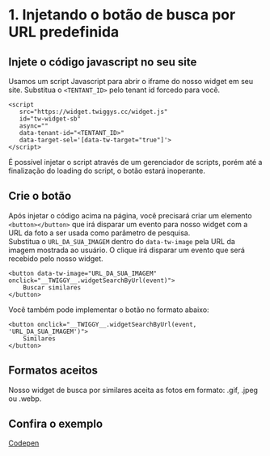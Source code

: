 # 1. Injetando o botão de busca por URL predefinida

## Injete o código javascript no seu site
Usamos um script Javascript para abrir o iframe do nosso widget em seu site.
Substitua o `<TENTANT_ID>` pelo tenant id forcedo para você.

```
<script 
   src="https://widget.twiggys.cc/widget.js" 
   id="tw-widget-sb" 
   async="" 
   data-tenant-id="<TENTANT_ID>" 
   data-target-sel='[data-tw-target="true"]'>
</script>
```

É possível injetar o script através de um gerenciador de scripts, porém até a finalização do loading do script, o botão estará inoperante.

## Crie o botão
Após injetar o código acima na página, você precisará criar um elemento `<button></button>` que irá disparar um evento para nosso widget com a URL da foto a ser usada como parâmetro de pesquisa.</br>
Substitua o `URL_DA_SUA_IMAGEM` dentro do `data-tw-image` pela URL da imagem mostrada ao usuário.
O clique irá disparar um evento que será recebido pelo nosso widget.

```
<button data-tw-image="URL_DA_SUA_IMAGEM" onclick="__TWIGGY__.widgetSearchByUrl(event)">
    Buscar similares
</button>
```
Você também pode implementar o botão no formato abaixo:
```
<button onclick="__TWIGGY__.widgetSearchByUrl(event, 'URL_DA_SUA_IMAGEM')">
    Similares
</button>
```

## Formatos aceitos
Nosso widget de busca por similares aceita as fotos em formato: .gif, .jpeg ou .webp.

## Confira o exemplo
[Codepen](https://codepen.io/AustinFelipe/pen/mdGpqbj)